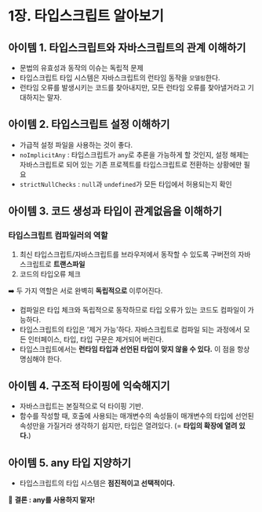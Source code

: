 # 1장. 타입스크립트 알아보기

## 아이템 1. 타입스크립트와 자바스크립트의 관계 이해하기

- 문법의 유효성과 동작의 이슈는 독립적 문제
- 타입스크립트 타입 시스템은 자바스크립트의 런타임 동작을 `모델링`한다.
- 런타임 오류를 발생시키는 코드를 찾아내지만, 모든 런타임 오류를 찾아낼거라고 기대하지는 말자.

## 아이템 2. 타입스크립트 설정 이해하기

- 가급적 설정 파일을 사용하는 것이 좋다.
- `noImplicitAny` : 타입스크립트가 `any`로 추론을 가능하게 할 것인지, 설정 해제는 자바스크립트로 되어 있는 기존 프로젝트를 타입스크립트로 전환하는 상황에만 필요
- `strictNullChecks` : `null`과 `undefined`가 모든 타입에서 허용되는지 확인

## 아이템 3. 코드 생성과 타입이 관계없음을 이해하기

### 타입스크립트 컴파일러의 역할

1. 최신 타입스크립트/자바스크립트를 브라우저에서 동작할 수 있도록 구버전의 자바스크립트로 **트랜스파일**
2. 코드의 타입오류 체크

➡️ 두 가지 역할은 서로 완벽히 **독립적으로** 이루어진다.

- 컴파일은 타입 체크와 독립적으로 동작하므로 타입 오류가 있는 코드도 컴파일이 가능하다.
- 타입스크립트의 타입은 '제거 가능'하다. 자바스크립트로 컴파일 되는 과정에서 모든 인터페이스, 타입, 타입 구문은 제거되어 버린다.
- 타입스크립트에서는 **런타임 타입과 선언된 타입이 맞지 않을 수 있다.** 이 점을 항상 명심해야 한다.

## 아이템 4. 구조적 타이핑에 익숙해지기

- 자바스크립트는 본질적으로 덕 타이핑 기반.
- 함수를 작성할 때, 호출에 사용되는 매개변수의 속성들이 매개변수의 타입에 선언된 속성만을 가질거라 생각하기 쉽지만, 타입은 열려있다. (= **타입의 확장에 열려 있다.**)

## 아이템 5. any 타입 지양하기

- 타입스크립트의 타입 시스템은 **점진적이고 선택적이다.**

👀 **결론 : any를 사용하지 말자!**
